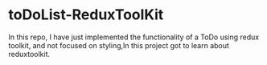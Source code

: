 # toDoList-ReduxToolKit

In this repo, I have just implemented the functionality of a ToDo using redux toolkit, and not focused on styling,In this project got to learn about reduxtoolkit.
